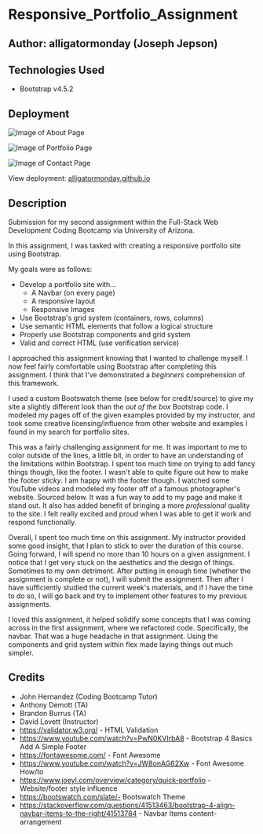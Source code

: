 # Responsive_Portfolio_Assignment

## Author: alligatormonday (Joseph Jepson)

## Technologies Used

* Bootstrap v4.5.2

## Deployment

![Image of About Page](https://i.imgur.com/ZIrPYYa.png)

![Image of Portfolio Page](https://i.imgur.com/zqAcxK8.png)

![Image of Contact Page](https://i.imgur.com/4cqkQ4O.png)

View deployment: [alligatormonday.github.io](https://alligatormonday.github.io/)

## Description

Submission for my second assignment within the Full-Stack Web Development Coding Bootcamp via University of Arizona. 

In this assignment, I was tasked with creating a responsive portfolio site using Bootstrap.

My goals were as follows:
* Develop a portfolio site with...
    * A Navbar (on every page)
    * A responsive layout
    * Responsive Images
* Use Bootstrap's grid system (containers, rows, columns)
* Use semantic HTML elements that follow a logical structure
* Properly use Bootstrap components and grid system
* Valid and correct HTML (use verification service) 

I approached this assignment knowing that I wanted to challenge myself. I now feel fairly comfortable using Bootstrap after completing this assignment. I think that I've demonstrated a _beginners_ comprehension of this framework. 

I used a custom Bootswatch theme (see below for credit/source) to give my site a slightly different look than the _out of the box_ Bootstrap code. I modeled my pages off of the given examples provided by my instructor, and took some creative licensing/influence from other website and examples I found in my search for portfolio sites. 

This was a fairly challenging assignment for me. It was important to me to color outside of the lines, a little bit, in order to have an understanding of the limitations within Bootstrap. I spent too much time on trying to add fancy things though, like the footer. I wasn't able to quite figure out how to make the footer _sticky_. I am happy with the footer though. I watched some YouTube videos and modeled my footer off of a famous photographer's website. Sourced below. It was a fun way to add to my page and make it stand out. It also has added benefit of bringing a more _professional_ quality to the site. I felt really excited and proud when I was able to get it work and respond functionally. 

Overall, I spent too much time on this assignment. My instructor provided some good insight, that I plan to stick to over the duration of this course. Going forward, I will spend no more than 10 hours on a given assignment. I notice that I get very stuck on the aesthetics and the design of things. Sometimes to my own detriment. After putting in enough time (whether the assignment is complete or not), I will submit the assignment. Then after I have sufficiently studied the current week's materials, and if I have the time to do so, I will go back and try to implement other features to my previous assignments. 

I loved this assignment, it helped solidify some concepts that I was coming across in the first assignment, where we refactored code. Specifically, the navbar. That was a huge headache in that assignment. Using the components and grid system within flex made laying things out much simpler. 

## Credits 

* John Hernandez (Coding Bootcamp Tutor)
* Anthony Demott (TA)
* Brandon Burrus (TA)
* David Lovett (Instructor)
* https://validator.w3.org/ - HTML Validation
* https://www.youtube.com/watch?v=PwN0KVIrbA8 - Bootstrap 4 Basics Add A Simple Footer
* https://fontawesome.com/ - Font Awesome 
* https://www.youtube.com/watch?v=JW8onAG62Xw - Font Awesome How/to
* https://www.joeyl.com/overview/category/quick-portfolio - Website/footer style influence
* https://bootswatch.com/slate/- Bootswatch Theme
* https://stackoverflow.com/questions/41513463/bootstrap-4-align-navbar-items-to-the-right/41513784 - Navbar Items content-arrangement

